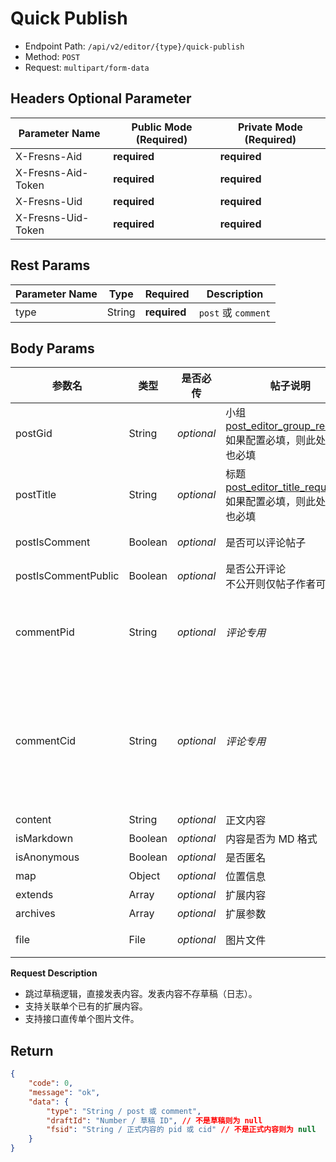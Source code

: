 # Quick Publish

- Endpoint Path: `/api/v2/editor/{type}/quick-publish`
- Method: `POST`
- Request: `multipart/form-data`

## Headers Optional Parameter

| Parameter Name | Public Mode (Required) | Private Mode (Required) |
| --- | --- | --- |
| X-Fresns-Aid | **required** | **required** |
| X-Fresns-Aid-Token | **required** | **required** |
| X-Fresns-Uid | **required** | **required** |
| X-Fresns-Uid-Token | **required** | **required** |

## Rest Params

| Parameter Name | Type | Required | Description |
| --- | --- | --- | --- |
| type | String | **required** | `post` 或 `comment` |

## Body Params

| 参数名 | 类型 | 是否必传 | **帖子**说明 | **评论**说明 |
| --- | --- | --- | --- | --- |
| postGid | String | *optional* | 小组<br>[post_editor_group_required](../../database/keyname/publish.md)<br>如果配置必填，则此处传参也必填 | *帖子专用* |
| postTitle | String | *optional* | 标题<br>[post_editor_title_required](../../database/keyname/publish.md)<br>如果配置必填，则此处传参也必填 | *帖子专用* |
| postIsComment | Boolean | *optional* | 是否可以评论帖子 | *帖子专用* |
| postIsCommentPublic | Boolean | *optional* | 是否公开评论<br>不公开则仅帖子作者可见 | *帖子专用* |
| commentPid | String | *optional* | *评论专用* | 评论哪个帖子，必传 |
| commentCid | String | *optional* | *评论专用* | 留空表示评论帖子<br>有值表示回复这条评论 |
| content | String | *optional* | 正文内容 |  |
| isMarkdown | Boolean | *optional* | 内容是否为 MD 格式 |  |
| isAnonymous | Boolean | *optional* | 是否匿名 |  |
| map | Object | *optional* | 位置信息 |  |
| extends | Array | *optional* | 扩展内容 |  |
| archives | Array | *optional* | 扩展参数 |
| file | File | *optional* | 图片文件 | 图片文件 |

**Request Description**

- 跳过草稿逻辑，直接发表内容。发表内容不存草稿（日志）。
- 支持关联单个已有的扩展内容。
- 支持接口直传单个图片文件。

## Return

```json
{
    "code": 0,
    "message": "ok",
    "data": {
        "type": "String / post 或 comment",
        "draftId": "Number / 草稿 ID", // 不是草稿则为 null
        "fsid": "String / 正式内容的 pid 或 cid" // 不是正式内容则为 null
    }
}
```
